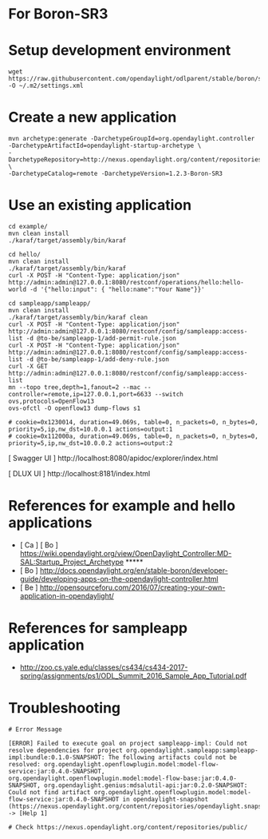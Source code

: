 # For Boron-SR3

# Setup development environment

```
wget https://raw.githubusercontent.com/opendaylight/odlparent/stable/boron/settings.xml -O ~/.m2/settings.xml
```

# Create a new application

```
mvn archetype:generate -DarchetypeGroupId=org.opendaylight.controller -DarchetypeArtifactId=opendaylight-startup-archetype \
-DarchetypeRepository=http://nexus.opendaylight.org/content/repositories/opendaylight.release/ \
-DarchetypeCatalog=remote -DarchetypeVersion=1.2.3-Boron-SR3
```

# Use an existing application

```
cd example/
mvn clean install
./karaf/target/assembly/bin/karaf

cd hello/
mvn clean install
./karaf/target/assembly/bin/karaf
curl -X POST -H "Content-Type: application/json" http://admin:admin@127.0.0.1:8080/restconf/operations/hello:hello-world -d '{"hello:input": { "hello:name":"Your Name"}}'

cd sampleapp/sampleapp/
mvn clean install
./karaf/target/assembly/bin/karaf clean
curl -X POST -H "Content-Type: application/json" http://admin:admin@127.0.0.1:8080/restconf/config/sampleapp:access-list -d @to-be/sampleapp-1/add-permit-rule.json
curl -X POST -H "Content-Type: application/json" http://admin:admin@127.0.0.1:8080/restconf/config/sampleapp:access-list -d @to-be/sampleapp-1/add-deny-rule.json
curl -X GET http://admin:admin@127.0.0.1:8080/restconf/config/sampleapp:access-list
mn --topo tree,depth=1,fanout=2 --mac --controller=remote,ip=127.0.0.1,port=6633 --switch ovs,protocols=OpenFlow13
ovs-ofctl -O openflow13 dump-flows s1

# cookie=0x1230014, duration=49.069s, table=0, n_packets=0, n_bytes=0, priority=5,ip,nw_dst=10.0.0.1 actions=output:1
# cookie=0x112000a, duration=49.069s, table=0, n_packets=0, n_bytes=0, priority=5,ip,nw_dst=10.0.0.2 actions=output:2
```

[ Swagger UI ] http://localhost:8080/apidoc/explorer/index.html

[ DLUX UI ] http://localhost:8181/index.html

# References for example and hello applications

* [ Ca ] [ Bo ] https://wiki.opendaylight.org/view/OpenDaylight_Controller:MD-SAL:Startup_Project_Archetype *****
* [ Bo ] http://docs.opendaylight.org/en/stable-boron/developer-guide/developing-apps-on-the-opendaylight-controller.html 
* [ Be ] http://opensourceforu.com/2016/07/creating-your-own-application-in-opendaylight/

# References for sampleapp application

* http://zoo.cs.yale.edu/classes/cs434/cs434-2017-spring/assignments/ps1/ODL_Summit_2016_Sample_App_Tutorial.pdf

# Troubleshooting

```
# Error Message

[ERROR] Failed to execute goal on project sampleapp-impl: Could not resolve dependencies for project org.opendaylight.sampleapp:sampleapp-impl:bundle:0.1.0-SNAPSHOT: The following artifacts could not be resolved: org.opendaylight.openflowplugin.model:model-flow-service:jar:0.4.0-SNAPSHOT, org.opendaylight.openflowplugin.model:model-flow-base:jar:0.4.0-SNAPSHOT, org.opendaylight.genius:mdsalutil-api:jar:0.2.0-SNAPSHOT: Could not find artifact org.opendaylight.openflowplugin.model:model-flow-service:jar:0.4.0-SNAPSHOT in opendaylight-snapshot (https://nexus.opendaylight.org/content/repositories/opendaylight.snapshot/) -> [Help 1]

# Check https://nexus.opendaylight.org/content/repositories/public/
```
